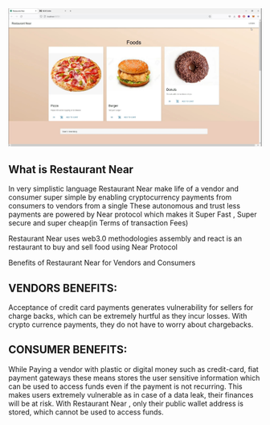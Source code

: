 <img src='./screenshot/restaurantnear.jpg' />

## What is Restaurant Near
In very simplistic language Restaurant Near make life of a vendor and consumer super simple by enabling  cryptocurrency payments from consumers to vendors from a single These autonomous and trust less payments are powered by Near protocol which makes it Super Fast , Super secure and super cheap(in Terms of transaction Fees)

Restaurant Near uses web3.0 methodologies assembly and react is an restaurant to buy and sell food using Near Protocol

Benefits of Restaurant Near for Vendors and Consumers

## VENDORS BENEFITS:

Acceptance of credit card payments generates vulnerability  for sellers for charge backs, which can be extremely hurtful as they incur losses. With crypto currence payments, they do not have to worry about chargebacks.

## CONSUMER BENEFITS:

While Paying a vendor with plastic or digital money such as credit-card, fiat payment gateways these means stores the user sensitive information which can be used to access funds even if the payment is not recurring. This makes users extremely vulnerable as in case of a data leak, their finances will be at risk. With Restaurant Near , only their public wallet address is stored, which cannot be used to access funds.

